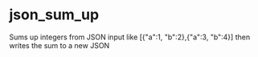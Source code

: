 # json_sum_up

Sums up integers from JSON input like [{"a":1, "b":2},{"a":3, "b":4}] then writes the sum to a new JSON
